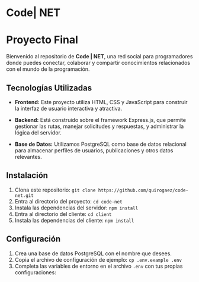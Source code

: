 # Code| NET
# Proyecto Final

Bienvenido al repositorio de **Code | NET**, una red social para programadores donde puedes conectar, colaborar y compartir conocimientos relacionados con el mundo de la programación.

## Tecnologías Utilizadas

- **Frontend:** Este proyecto utiliza HTML, CSS y JavaScript para construir la interfaz de usuario interactiva y atractiva.

- **Backend:** Está construido sobre el framework Express.js, que permite gestionar las rutas, manejar solicitudes y respuestas, y administrar la lógica del servidor.

- **Base de Datos:** Utilizamos PostgreSQL como base de datos relacional para almacenar perfiles de usuarios, publicaciones y otros datos relevantes.

## Instalación

1. Clona este repositorio: `git clone https://github.com/quirogaez/code-net.git`
2. Entra al directorio del proyecto: `cd code-net`
3. Instala las dependencias del servidor: `npm install`
4. Entra al directorio del cliente: `cd client`
5. Instala las dependencias del cliente: `npm install`

## Configuración

1. Crea una base de datos PostgreSQL con el nombre que desees.
2. Copia el archivo de configuración de ejemplo: `cp .env.example .env`
3. Completa las variables de entorno en el archivo `.env` con tus propias configuraciones:

